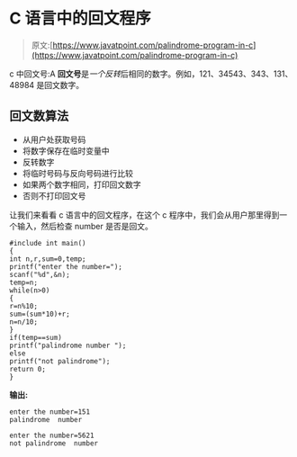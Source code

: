 # C 语言中的回文程序

> 原文:[https://www.javatpoint.com/palindrome-program-in-c](https://www.javatpoint.com/palindrome-program-in-c)

c 中回文号:A **回文号**是*一个反转*后相同的数字。例如，121、34543、343、131、48984 是回文数字。

## 回文数算法

*   从用户处获取号码
*   将数字保存在临时变量中
*   反转数字
*   将临时号码与反向号码进行比较
*   如果两个数字相同，打印回文数字
*   否则不打印回文号

让我们来看看 c 语言中的回文程序，在这个 c 程序中，我们会从用户那里得到一个输入，然后检查 number 是否是回文。

```
#include int main()  
{  
int n,r,sum=0,temp;  
printf("enter the number=");  
scanf("%d",&n);  
temp=n;  
while(n>0)  
{  
r=n%10;  
sum=(sum*10)+r;  
n=n/10;  
}  
if(temp==sum)  
printf("palindrome number ");  
else  
printf("not palindrome"); 
return 0;
} 
```

**输出:**

```
enter the number=151
palindrome  number

enter the number=5621
not palindrome  number

```